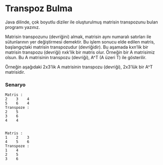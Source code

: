 # Transpoz Bulma

Java dilinde, çok boyutlu diziler ile oluşturulmuş matrisin transpozunu bulan programı yazınız.

Matrisin transpozunu (devriğini) almak, matrisin aynı numaralı satırları ile sütunlarının yer değiştirmesi demektir. Bu işlem sonucu elde edilen matris, başlangıçtaki matrisin transpozudur (devriğidir). Bu aşamada kxn’lik bir matrisin transpozu (devriği) nxk’lik bir matris olur. Örneğin bir A matrisimiz olsun. Bu A matrisinin transpozu (devriği), A^T (A üzeri T) ile gösterilir.

Örneğin aşağıdaki 2x3’lik A matrisinin transpozu (devriği), 2x3’lük bir A^T matrisidir.

### Senaryo

    Matris :
    2    3    4    
    5    6    4    
    Transpoze :
    2    5    
    3    6    
    4    4


    Matris :
    1    2    3    
    4    5    6    
    Transpoze :
    1    4    
    2    5    
    3    6    
